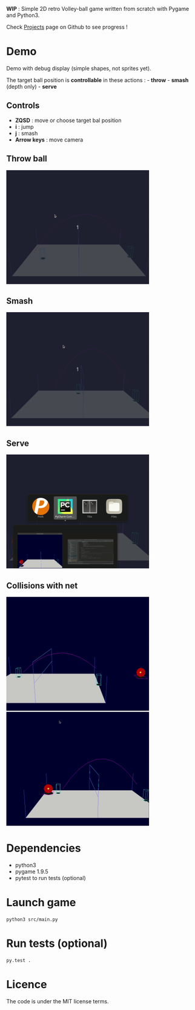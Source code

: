 **WIP** : Simple 2D retro Volley-ball game written from scratch with Pygame and Python3.

Check [Projects](https://github.com/MiguelReuter/Volley-ball-game/projects) page on Github to see progress !


# Demo

Demo with debug display (simple shapes, not sprites yet).

The target ball position is **controllable** in these actions :
    - **throw**
    - **smash** (depth only)
    - **serve**

## Controls
 - **ZQSD** : move or choose target bal position
 - **i** : jump
 - **j** : smash
 - **Arrow keys** : move camera


## Throw ball
<img src="doc/throw.gif" height="300" />

## Smash
<img src="doc/smash.gif" height="300" />

## Serve
<img src="doc/serve.gif" height="300" />

## Collisions with net
<img src="doc/net_collision_1.gif" height="300" />
<img src="doc/net_collision_2.gif" height="300" />


# Dependencies
- python3
- pygame 1.9.5
- pytest to run tests (optional)

# Launch game
```
python3 src/main.py
```

# Run tests (optional)
```
py.test .
```

# Licence

The code is under the MIT license terms.
